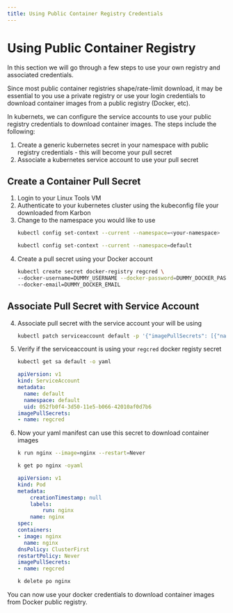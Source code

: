 ```yaml
---
title: Using Public Container Registry Credentials
---
```


# Using Public Container Registry

In this section we will go through a few steps to use your own registry and associated credentials.

Since most public container registries shape/rate-limit download, it may be essential to you use a private registry or use your login credentials to download container images from a public registry (Docker, etc).

In kubernets, we can configure the service accounts to use your public registry credentials to download container images. The steps include the following:

1. Create a generic kubernetes secret in your namespace with public registry credentials - this will become your pull secret
2. Associate a kubernetes service account to use your pull secret

## Create a Container Pull Secret

1. Login to your Linux Tools VM
2. Authenticate to your kubernetes cluster using the kubeconfig file your downloaded from Karbon
3. Change to the namespace you would like to use
   ```bash
   kubectl config set-context --current --namespace=<your-namespace>
   ```
   ```bash title="Example command"
   kubectl config set-context --current --namespace=default
   ```
3. Create a pull secret using your Docker account
   ```bash
   kubectl create secret docker-registry regcred \
   --docker-username=DUMMY_USERNAME --docker-password=DUMMY_DOCKER_PASSWORD \
   --docker-email=DUMMY_DOCKER_EMAIL
   ```

## Associate Pull Secret with Service Account

4. Associate pull secret with the service account your will be using
   ```bash
   kubectl patch serviceaccount default -p '{"imagePullSecrets": [{"name": "regcred"}]}'
   ```
5. Verify if the serviceaccount is using your ``regcred`` docker registy secret
   
    ```bash
    kubectl get sa default -o yaml
    ```

    ```yaml hl_lines="8" title="Command output"
    apiVersion: v1
    kind: ServiceAccount
    metadata:
      name: default
      namespace: default
      uid: 052fb0f4-3d50-11e5-b066-42010af0d7b6
    imagePullSecrets:
    - name: regcred
    ``` 
6. Now your yaml manifest can use this secret to download container images

    ```bash title="Create a pod"
    k run nginx --image=nginx --restart=Never
    ```
    ```bash
    k get po nginx -oyaml
    ```
    ```yaml hl_lines="14 15" title="Command output if the pod was created by default service account"
    apiVersion: v1
    kind: Pod
    metadata:
        creationTimestamp: null
        labels:
            run: nginx
        name: nginx
    spec:
    containers:
    - image: nginx
      name: nginx
    dnsPolicy: ClusterFirst
    restartPolicy: Never
    imagePullSecrets:
    - name: regcred
    ``` 
    ```bash title="Delete the pod"
    k delete po nginx
    ```

You can now use your docker credentials to download container images from Docker public registry.
